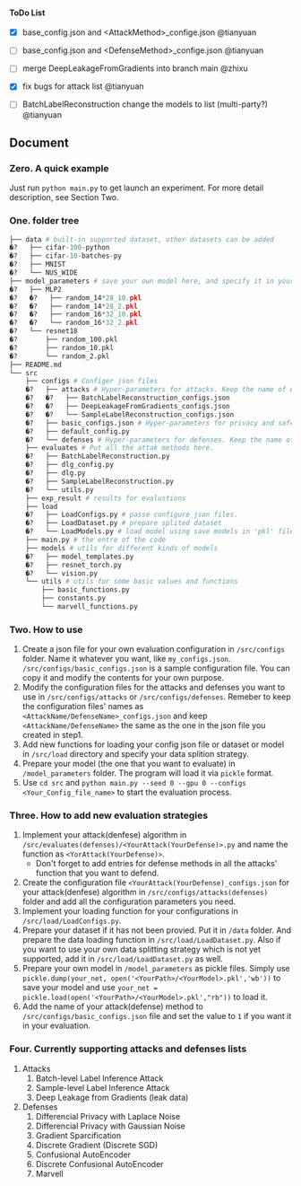 #### ToDo List
- [x] base_config.json and \<AttackMethod\>_confige.json @tianyuan
- [ ] base_config.json and \<DefenseMethod\>_confige.json @tianyuan
- [ ] merge DeepLeakageFromGradients into branch main @zhixu
- [x] fix bugs for attack list @tianyuan
- [ ] BatchLabelReconstruction change the models to list (multi-party?) @tianyuan


## Document

### Zero. A quick example
Just run `python main.py` to get launch an experiment. For more detail description, see Section Two.

### One. folder tree
```python
├── data # built-in supported dataset, other datasets can be added
�?   ├── cifar-100-python
�?   ├── cifar-10-batches-py
�?   ├── MNIST
�?   └── NUS_WIDE
├── model_parameters # save your own model here, and specify it in your config json file.
�?   ├── MLP2
�?   �?   ├── random_14*28_10.pkl
�?   �?   ├── random_14*28_2.pkl
�?   �?   ├── random_16*32_10.pkl
�?   �?   └── random_16*32_2.pkl
�?   └── resnet18
�?       ├── random_100.pkl
�?       ├── random_10.pkl
�?       └── random_2.pkl
├── README.md
└── src
    ├── configs # Configer json files
    �?   ├── attacks # Hyper-parameters for attacks. Keep the name of each file the same as it is in "basic_configs.json".
    �?   �?   ├── BatchLabelReconstruction_configs.json
    �?   �?   ├── DeepLeakageFromGradients_configs.json
    �?   �?   └── SampleLabelReconstruction_configs.json
    �?   ├── basic_configs.json # Hyper-parameters for privacy and safety evaluation. Path specified while running 'main.py".
    �?   ├── default_config.py
    �?   └── defenses # Hyper-parameters for defenses. Keep the name of each file the same as it is in "basic_configs.json".
    ├── evaluates # Put all the attak methods here. 
    �?   ├── BatchLabelReconstruction.py
    �?   ├── dlg_config.py
    �?   ├── dlg.py
    �?   ├── SampleLabelReconstruction.py
    �?   └── utils.py
    ├── exp_result # results for evalustions
    ├── load
    �?   ├── LoadConfigs.py # passe configure json files.
    �?   ├── LoadDataset.py # prepare splited dataset
    �?   └── LoadModels.py # load model using save models in 'pkl' files
    ├── main.py # the entre of the code
    ├── models # utils for different kinds of models
    �?   ├── model_templates.py
    �?   ├── resnet_torch.py
    �?   └── vision.py
    └── utils # utils for some basic values and functions
        ├── basic_functions.py
        ├── constants.py
        └── marvell_functions.py
```

### Two. How to use
1. Create a json file for your own evaluation configuration in `/src/configs` folder. Name it whatever you want, like `my_configs.json`. `/src/configs/basic_configs.json` is a sample configuration file. You can copy it and modify the contents for your own purpose.
2. Modify the configuration files for the attacks and defenses you want to use in `/src/configs/attacks` or `/src/configs/defenses`. Remeber to keep the configuration files' names as `<AttackName/DefenseName>_configs.json` and keep `<AttackName/DefenseName>` the same as the one in the json file you created in step1.
3. Add new functions for loading your config json file or dataset or model in `/src/load` directory and specify your data splition strategy.
4. Prepare your model (the one that you want to evaluate) in `/model_parameters` folder. The program will load it via `pickle` format.
5. Use `cd src` and `python main.py --seed 0 --gpu 0 --configs <Your_Config_file_name>` to start the evaluation process.

### Three. How to add new evaluation strategies
1. Implement your attack(denfese) algorithm in `/src/evaluates(defenses)/<YourAttack(YourDefense)>.py` and name the function as `<YorAttack(YourDefense)>`.
    * Don't forget to add entries for defense methods in all the attacks' function that you want to defend.
2. Create the configuration file `<YourAttack(YourDefense)_configs.json` for your attack(denfese) algorithm in `/src/configs/attacks(defenses)` folder and add all the configuration parameters you need.
3. Implement your loading function for your configurations in `/src/load/LoadConfigs.py`.
4. Prepare your dataset if it has not been provied. Put it in `/data` folder. And prepare the data loading function in `/src/load/LoadDataset.py`. Also if you want to use your own data splitting strategy which is not yet supported, add it in `/src/load/LoadDataset.py` as well.
5. Prepare your own model in `/model_parameters` as pickle files. Simply use `pickle.dump(your_net, open('<YourPath>/<YourModel>.pkl','wb'))` to save your model and use `your_net = pickle.load(open('<YourPath>/<YourModel>.pkl',"rb"))` to load it.
6. Add the name of your attack(defense) method to `/src/configs/basic_configs.json` file and set the value to `1` if you want it in your evaluation.

### Four. Currently supporting attacks and defenses lists
1. Attacks
    1. Batch-level Label Inference Attack
    2. Sample-level Label Inference Attack
    3. Deep Leakage from Gradients (leak data)
2. Defenses
    1. Differencial Privacy with Laplace Noise
    2. Differencial Privacy with Gaussian Noise
    3. Gradient Sparcification
    4. Discrete Gradient (Discrete SGD)
    5. Confusional AutoEncoder
    6. Discrete Confusional AutoEncoder
    7. Marvell